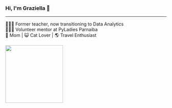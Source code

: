 ### Hi, I'm Graziella 👋
<hr>
👩🏻‍💻 Former teacher, now transitioning to Data Analytics <br />
👩🏻‍🏫 Volunteer mentor at PyLadies Parnaiba <br />
🤍  Mom | 😺 Cat Lover | 🌎 Travel Enthusiast <br />

<br />
<div>
  <a href="https://github.com/graziellamorais">
  <img height=180 align="center" src="https://github-readme-stats.vercel.app/api/top-langs/?username=graziellamorais&layout=compact&langs_count=7&theme=omni"/>
</div>
